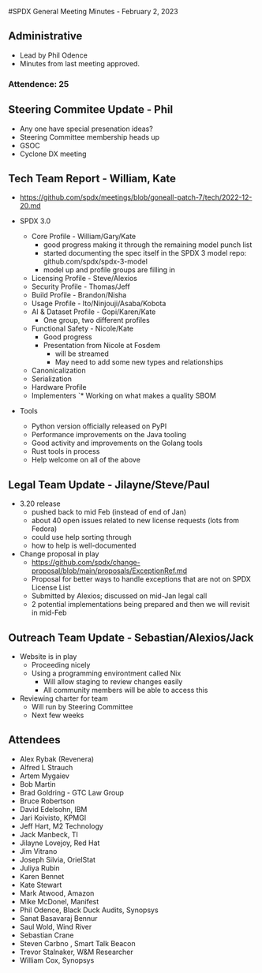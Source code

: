 #SPDX General Meeting Minutes - February 2, 2023

## Administrative
* Lead by Phil Odence
* Minutes from last meeting approved. 

### Attendence: 25

## Steering Commitee Update - Phil
* Any one have special presenation ideas?
* Steering Committee membership heads up
* GSOC
* Cyclone DX meeting

## Tech Team Report - William, Kate
* https://github.com/spdx/meetings/blob/goneall-patch-7/tech/2022-12-20.md

* SPDX 3.0 
  * Core Profile - William/Gary/Kate
    * good progress making it through the remaining model punch list
    * started documenting the spec itself in the SPDX 3 model repo: github.com/spdx/spdx-3-model
    * model up and profile groups are filling in
  * Licensing Profile - Steve/Alexios
  * Security Profile - Thomas/Jeff
  * Build Profile - Brandon/Nisha
  * Usage Profile - Ito/Ninjouji/Asaba/Kobota
  * AI & Dataset Profile - Gopi/Karen/Kate
    * One group, two different profiles
  * Functional Safety - Nicole/Kate
     * Good progress
    * Presentation from Nicole at Fosdem
      * will be streamed
      * May need to add some new types and relationships
  * Canonicalization
  * Serialization
  * Hardware Profile
  * Implementers
  `* Working on what makes a quality SBOM
 * Tools
   * Python version officially released on PyPI
   * Performance improvements on the Java tooling
   * Good activity and improvements on the Golang tools
   * Rust tools in process
   * Help welcome on all of the above

## Legal Team Update - Jilayne/Steve/Paul
* 3.20 release
  * pushed back to mid Feb (instead of end of Jan)
  * about 40 open issues related to new license requests (lots from Fedora)
  * could use help sorting through
  * how to help is well-documented
* Change proposal in play 
  * https://github.com/spdx/change-proposal/blob/main/proposals/ExceptionRef.md
  * Proposal for better ways to handle exceptions that are not on SPDX License List
  * Submitted by Alexios; discussed on mid-Jan legal call
  * 2 potential implementations being prepared and then we will revisit in mid-Feb


## Outreach Team Update - Sebastian/Alexios/Jack
* Website is in play
  * Proceeding nicely
  * Using a programming environtment called Nix
    * Will allow staging to review changes easily
    * All community members will be able to access this
* Reviewing charter for team
  * Will run by Steering Committee
  * Next few weeks
        
## Attendees
* Alex Rybak (Revenera)
* Alfred L Strauch
* Artem Mygaiev
* Bob Martin
* Brad Goldring - GTC Law Group
* Bruce Robertson
* David Edelsohn, IBM
* Jari Koivisto, KPMGI
* Jeff Hart, M2 Technology
* Jack Manbeck, TI
* Jilayne Lovejoy, Red Hat
* Jim Vitrano
* Joseph Silvia, OrielStat
* Juliya Rubin
* Karen Bennet
* Kate Stewart
* Mark Atwood, Amazon
* Mike McDonel, Manifest
* Phil Odence, Black Duck Audits, Synopsys
* Sanat Basavaraj Bennur
* Saul Wold, Wind River
* Sebastian Crane
* Steven Carbno , Smart Talk Beacon
* Trevor Stalnaker, W&M Researcher
* William Cox, Synopsys
